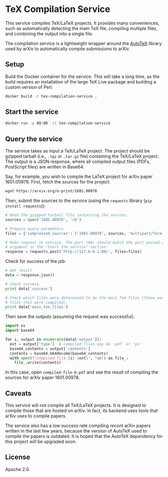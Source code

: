 # TeX Compilation Service

This service compiles TeX/LaTeX projects. It provides many conveniences, such as 
automatically detecting the main TeX file, compiling multiple files, and 
combining the output into a single file.

The compilation service is a lightweight wrapper around the 
[AutoTeX](https://metacpan.org/pod/TeX::AutoTeX) library used by arXiv to 
automatically compile submissions to arXiv.

## Setup

Build the Docker container for the service. This will take a long time, as the 
build requires an installation of the large TeX Live package and building a 
custom version of Perl.

```bash
docker build -t tex-compilation-service .
```

## Start the service

```bash
docker run -p 80:80 -it tex-compilation-service
```

## Query the service

The service takes as input a TeX/LaTeX project. The project should be gzipped 
tarball (i.e., `.tgz` or `.tar.gz` file) containing the TeX/LaTeX project.  The 
output is a JSON response, where all compiled output files (PDFs, PostScript 
files) are written in Base64.

Say, for example, you wish to compile the LaTeX project for arXiv paper 
1601.00978. First, fetch the sources for the project:

```bash
wget https://arxiv.org/e-print/1601.00978
```

Then, submit the sources to the service (using the `requests` library (`pip 
install requests`)):

```python
# Read the gzipped tarball file containing the sources.
sources = open('1601.00978', 'rb')

# Prepare query parameters
files = {'compressed_sources': ('1601.00978', sources, 'multipart/form-data')}

# Make request to service. The port (80) should match the port passed as an
# argument in the "Start the service" section.
response = requests.post('http://127.0.0.1:80/', files=files)
```

Check for success of the job:
```python
# Get result
data = response.json()

# Check success.
print data['success']

# Check which files were determined to be the main TeX files (these were the TeX 
# files that were compiled).
print data['main_tex_files']
```

Then save the outputs (assuming the request was successful).

```python
import os
import base64

for i, output in enumerate(data['output']):
  ext = output['type']  # compiled files may be 'pdf' or 'ps'
  base64_contents = output['contents']
  contents = base64.b64decode(base64_contents)
  with open(f"compiled-file-{i}.{ext}", "wb") as file_:
    file_.write(contents)
```

In this case, open `compiled-file-0.pdf` and see the result of compiling the 
sources for arXiv paper 1601.00978.

## Caveats

This service will not compile all TeX/LaTeX projects. It is designed to compile 
those that are hosted on arXiv. In fact, its backend uses tools that arXiv uses 
to compile papers.

The service also has a low success rate compiling _recent_ arXiv papers written 
in the last few years, because the version of AutoTeX used to compile the papers 
is outdated. It is hoped that the AutoTeX dependency for this project will be 
upgraded soon.

## License

Apache 2.0.
